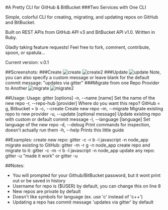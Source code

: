 #A Pretty CLI for GitHub & BitBucket
###Two Services with One CLI

Simple, colorful CLI for creating, migrating, and updating repos on GitHub and BitBucket.

Built on REST APIs from GitHub API v3 and BitBucket API v1.0. Written in Ruby.

Gladly taking feature requests!  Feel free to fork, comment, contribute, spoon, or spatula...

Current version: v.0.1

##Screenshots:
###Create
![create](https://github.com/dderiso/gitter/raw/master/screenshots_for_github/create.png)
![create2](https://github.com/dderiso/gitter/raw/master/screenshots_for_github/create2.png)
###Update
![update](https://github.com/dderiso/gitter/raw/master/screenshots_for_github/update.png)
Note, you can also specify a custom message or leave blank for the default commit message: "updates via gitter"
###Migrate from one Repo Provider to Another
![migrate](https://github.com/dderiso/gitter/raw/master/screenshots_for_github/migrate.png)
![migrate2](https://github.com/dderiso/gitter/raw/master/screenshots_for_github/migrate2.png)

##Usage:
    Usage: gitter [options]
	    -n, --name [name]                Set the name of the new repo
	    -r, --repo-hub [provider]        Where do you want this repo? GitHub = g, Bitbucket = b
	    -c, --create                     Create new repo
	    -m, --migrate                    Migrate existing repo to new provider
	    -u, --update [optional message]  Update existing repo with custom or default commit message
	    -l, --language [language]        Set language of the new repo
	    -d, --debug                      Print commands for inspection, doesn't actually run them
	    -h, --help                       Prints this little guide

##Examples:
    create new repo: 				gitter -c -r b -l javascript -n node_app
    migrate existing to GitHub: 	gitter -m -r g -n node_app
    create repo and migrate to it: 	gitter -c -m -r b -l javascript -n node_app
    update any repo: 				gitter -u "made it work" or gitter -u

##Notes:
* You will prompted for your Github/BitBucket password, but it wont print out or be saved in history
* Username for repo is ($USER) by default, you can change this on line 8
* New repos are private by default
* Doesn't like symbols for language (ex. use 'c' instead of 'c++')
* Updating a repo has commit message 'updates via gitter' by default

